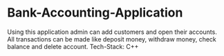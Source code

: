 # Bank-Accounting-Application
Using this application admin can add customers and open their accounts. All transactions can be made like deposit money, withdraw money, check balance and delete account. Tech-Stack: C++
